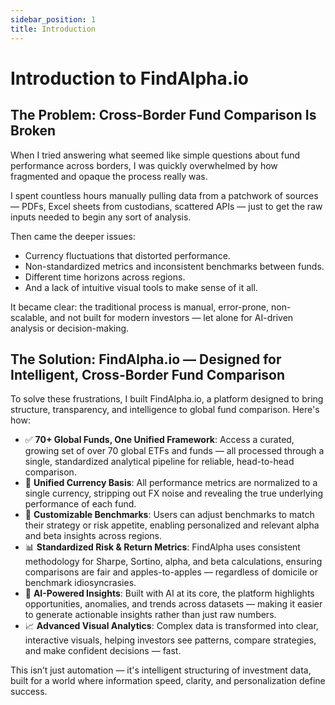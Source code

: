```yaml
---
sidebar_position: 1
title: Introduction
---
```


# Introduction to FindAlpha.io

## The Problem: Cross-Border Fund Comparison Is Broken

When I tried answering what seemed like simple questions about fund performance across borders, I was quickly overwhelmed by how fragmented and opaque the process really was.

I spent countless hours manually pulling data from a patchwork of sources — PDFs, Excel sheets from custodians, scattered APIs — just to get the raw inputs needed to begin any sort of analysis.

Then came the deeper issues:

- Currency fluctuations that distorted performance.
- Non-standardized metrics and inconsistent benchmarks between funds.
- Different time horizons across regions.
- And a lack of intuitive visual tools to make sense of it all.

It became clear: the traditional process is manual, error-prone, non-scalable, and not built for modern investors — let alone for AI-driven analysis or decision-making.

## The Solution: FindAlpha.io — Designed for Intelligent, Cross-Border Fund Comparison

To solve these frustrations, I built FindAlpha.io, a platform designed to bring structure, transparency, and intelligence to global fund comparison. Here's how:

- ✅ **70+ Global Funds, One Unified Framework**: Access a curated, growing set of over 70 global ETFs and funds — all processed through a single, standardized analytical pipeline for reliable, head-to-head comparison.
- 💱 **Unified Currency Basis**: All performance metrics are normalized to a single currency, stripping out FX noise and revealing the true underlying performance of each fund.
- 🧭 **Customizable Benchmarks**: Users can adjust benchmarks to match their strategy or risk appetite, enabling personalized and relevant alpha and beta insights across regions.
- 📊 **Standardized Risk & Return Metrics**: FindAlpha uses consistent methodology for Sharpe, Sortino, alpha, and beta calculations, ensuring comparisons are fair and apples-to-apples — regardless of domicile or benchmark idiosyncrasies.
- 🧠 **AI-Powered Insights**: Built with AI at its core, the platform highlights opportunities, anomalies, and trends across datasets — making it easier to generate actionable insights rather than just raw numbers.
- 📈 **Advanced Visual Analytics**: Complex data is transformed into clear, interactive visuals, helping investors see patterns, compare strategies, and make confident decisions — fast.

This isn’t just automation — it's intelligent structuring of investment data, built for a world where information speed, clarity, and personalization define success.
